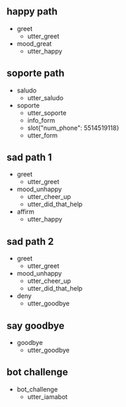 ## happy path
* greet
  - utter_greet
* mood_great
  - utter_happy

## soporte path
* saludo 
  - utter_saludo
* soporte
  - utter_soporte
  - info_form
  - slot{"num_phone": 5514519118}
  - utter_form

## sad path 1
* greet
  - utter_greet
* mood_unhappy
  - utter_cheer_up
  - utter_did_that_help
* affirm
  - utter_happy

## sad path 2
* greet
  - utter_greet
* mood_unhappy
  - utter_cheer_up
  - utter_did_that_help
* deny
  - utter_goodbye

## say goodbye
* goodbye
  - utter_goodbye

## bot challenge
* bot_challenge
  - utter_iamabot
